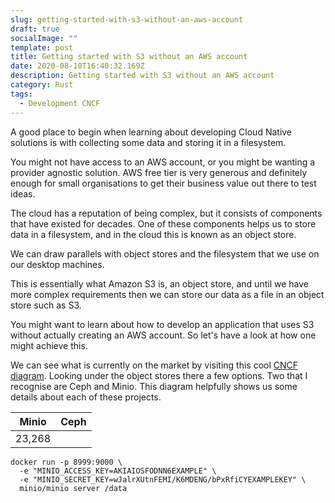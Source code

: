 ```yaml
---
slug: getting-started-with-s3-without-an-aws-account
draft: true
socialImage: ""
template: post
title: Getting started with S3 without an AWS account
date: 2020-08-10T16:40:32.169Z
description: Getting started with S3 without an AWS account
category: Rust
tags:
  - Development CNCF
---
```

A good place to begin when learning about developing Cloud Native solutions is with collecting some data and storing it in a filesystem. 

You might not have access to an AWS account, or you might be wanting a provider agnostic solution. AWS free tier is very generous and definitely enough for small organisations to get their business value out there to test ideas.

The cloud has a reputation of being complex, but it consists of components that have existed for decades. One of these components helps us to store data in a filesystem, and in the cloud this is known as an object store. 

We can draw parallels with object stores and the filesystem that we use on our desktop machines.

This is essentially what Amazon S3 is, an object store, and until we have more complex requirements then we can store our data as a file in an object store such as S3.

You might want to learn about how to develop an application that uses S3 without actually creating an AWS account. So let's have a look at how one might achieve this.

We can see what is currently on the market by visiting this cool [CNCF diagram](https://landscape.cncf.io/). Looking under the object stores there a few options. Two that I recognise are Ceph and Minio. This diagram helpfully shows us some details about each of these projects.

|Minio|Ceph|
|:----:|:---:|
|23,268||

```
docker run -p 8999:9000 \
  -e "MINIO_ACCESS_KEY=AKIAIOSFODNN6EXAMPLE" \
  -e "MINIO_SECRET_KEY=wJalrXUtnFEMI/K6MDENG/bPxRfiCYEXAMPLEKEY" \
  minio/minio server /data
```